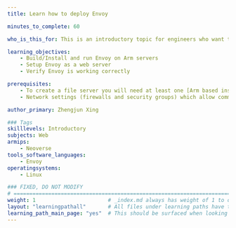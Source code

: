 ```yaml
---
title: Learn how to deploy Envoy

minutes_to_complete: 60

who_is_this_for: This is an introductory topic for engineers who want to use Envoy on Arm.

learning_objectives:
    - Build/Install and run Envoy on Arm servers
    - Setup Envoy as a web server
    - Verify Envoy is working correctly

prerequisites:
    - To create a file server you will need at least one [Arm based instance](/learning-paths/servers-and-cloud-computing/csp/) from a cloud service provider or one on-premises Arm server.
    - Network settings (firewalls and security groups) which allow communication on port 22 (SSH) and port 80 (HTTP).

author_primary: Zhengjun Xing

### Tags
skilllevels: Introductory
subjects: Web
armips:
    - Neoverse
tools_software_languages:
    - Envoy   
operatingsystems:
    - Linux

### FIXED, DO NOT MODIFY
# ================================================================================
weight: 1                       # _index.md always has weight of 1 to order correctly
layout: "learningpathall"       # All files under learning paths have this same wrapper
learning_path_main_page: "yes"  # This should be surfaced when looking for related content. Only set for _index.md of learning path content.
---
```

